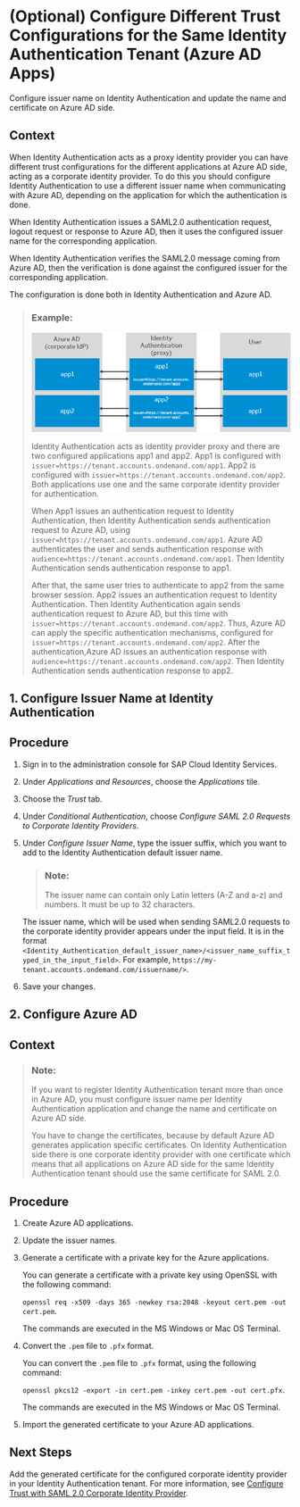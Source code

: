 <!-- loiof661eecaad7147afa43a48b23fb4defe -->

# \(Optional\) Configure Different Trust Configurations for the Same Identity Authentication Tenant \(Azure AD Apps\)

Configure issuer name on Identity Authentication and update the name and certificate on Azure AD side.



<a name="loiof661eecaad7147afa43a48b23fb4defe__context_fln_5rr_f4b"/>

## Context

When Identity Authentication acts as a proxy identity provider you can have different trust configurations for the different applications at Azure AD side, acting as a corporate identity provider. To do this you should configure Identity Authentication to use a different issuer name when communicating with Azure AD, depending on the application for which the authentication is done.

When Identity Authentication issues a SAML2.0 authentication request, logout request or response to Azure AD, then it uses the configured issuer name for the corresponding application.

When Identity Authentication verifies the SAML2.0 message coming from Azure AD, then the verification is done against the configured issuer for the corresponding application.

The configuration is done both in Identity Authentication and Azure AD.

> ### Example:  
> ![](images/Azure_Issuer_Name_2a496c1.png)
> 
> Identity Authentication acts as identity provider proxy and there are two configured applications app1 and app2. App1 is configured with `issuer=https://tenant.accounts.ondemand.com/app1`. App2 is configured with `issuer=https://tenant.accounts.ondemand.com/app2`. Both applications use one and the same corporate identity provider for authentication.
> 
> When App1 issues an authentication request to Identity Authentication, then Identity Authentication sends authentication request to Azure AD, using `issuer=https://tenant.accounts.ondemand.com/app1`. Azure AD authenticates the user and sends authentication response with `audience=https://tenant.accounts.ondemand.com/app1`. Then Identity Authentication sends authentication response to app1.
> 
> After that, the same user tries to authenticate to app2 from the same browser session. App2 issues an authentication request to Identity Authentication. Then Identity Authentication again sends authentication request to Azure AD, but this time with `issuer=https://tenant.accounts.ondemand.com/app2`. Thus, Azure AD can apply the specific authentication mechanisms, configured for `issuer=https://tenant.accounts.ondemand.com/app2`. After the authentication,Azure AD issues an authentication response with `audience=https://tenant.accounts.ondemand.com/app2`. Then Identity Authentication sends authentication response to app2.

 <a name="task_h2w_b5r_f4b"/>

<!-- task\_h2w\_b5r\_f4b -->

## 1. Configure Issuer Name at Identity Authentication



<a name="task_h2w_b5r_f4b__issuer_name_procedure"/>

## Procedure

1.  Sign in to the administration console for SAP Cloud Identity Services.

2.  Under *Applications and Resources*, choose the *Applications* tile.

3.  Choose the *Trust* tab.

4.  Under *Conditional Authentication*, choose *Configure SAML 2.0 Requests to Corporate Identity Providers*.

5.  Under *Configure Issuer Name*, type the issuer suffix, which you want to add to the Identity Authentication default issuer name.

    > ### Note:  
    > The issuer name can contain only Latin letters \(A-Z and a-z\) and numbers. It must be up to 32 characters.

    The issuer name, which will be used when sending SAML2.0 requests to the corporate identity provider appears under the input field. It is in the format `<Identity_Authentication_default_issuer_name>/<issuer_name_suffix_typed_in_the_input_field>`. For example, `https://my-tenant.accounts.ondemand.com/issuername/>`.

6.  Save your changes.


 <a name="task_vbd_b5r_f4b"/>

<!-- task\_vbd\_b5r\_f4b -->

## 2. Configure Azure AD



<a name="task_vbd_b5r_f4b__context_spb_1wr_f4b"/>

## Context

> ### Note:  
> If you want to register Identity Authentication tenant more than once in Azure AD, you must configure issuer name per Identity Authentication application and change the name and certificate on Azure AD side.
> 
> You have to change the certificates, because by default Azure AD generates application specific certificates. On Identity Authentication side there is one corporate identity provider with one certificate which means that all applications on Azure AD side for the same Identity Authentication tenant should use the same certificate for SAML 2.0.



<a name="task_vbd_b5r_f4b__steps_a5g_b5r_f4b"/>

## Procedure

1.  Create Azure AD applications.

2.  Update the issuer names.

3.  Generate a certificate with a private key for the Azure applications.

    You can generate a certificate with a private key using OpenSSL with the following command:

    `openssl req -x509 -days 365 -newkey rsa:2048 -keyout cert.pem -out cert.pem`.

    The commands are executed in the MS Windows or Mac OS Terminal.

4.  Convert the `.pem` file to `.pfx` format.

    You can convert the `.pem` file to `.pfx` format, using the following command:

    `openssl pkcs12 -export -in cert.pem -inkey cert.pem -out cert.pfx`.

    The commands are executed in the MS Windows or Mac OS Terminal.

5.  Import the generated certificate to your Azure AD applications.




<a name="task_vbd_b5r_f4b__postreq_wzp_nfg_15b"/>

## Next Steps

Add the generated certificate for the configured corporate identity provider in your Identity Authentication tenant. For more information, see [Configure Trust with SAML 2.0 Corporate Identity Provider](../Operation-Guide/configure-trust-with-saml-2-0-corporate-identity-provider-33832e5.md).

